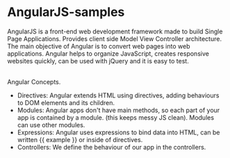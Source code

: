 # AngularJS-samples
AngularJS is a front-end web development framework made to build Single Page Applications. Provides client side Model View Controller architecture.
The main objective of Angular is to convert web pages into web applications. 
Angular helps to organize JavaScript, creates responsive websites quickly, can be used with jQuery and it is easy to test.

</br>Angular Concepts.
 * Directives: Angular extends HTML using directives, adding behaviours to DOM elements and its children.
 * Modules: Angular apps don't have main methods, so each part of your app is contained by a module. (this keeps messy JS clean). Modules can use other modules.
 * Expressions: Angular uses expressions to bind data into HTML, can be written {{ example }} or inside of directives. 
 * Controllers: We define the behaviour of our app in the controllers.
